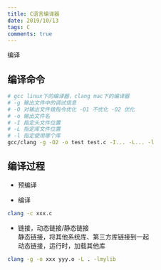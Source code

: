 ```yaml
---
title: C语言编译器
date: 2019/10/13
tags: C
comments: true
---
```


编译
<!--more-->

## 编译命令

```bash
# gcc linux下的编译器，clang mac下的编译器
# -g 输出文件中的调试信息
# -O 对输出文件做指令优化 -O1 不优化 -O2 优化
# -o 输出文件名
# -I 指定头文件位置
# -L 指定库文件位置 
# -l 指定使用哪个库
gcc/clang -g -O2 -o test test.c -I... -L... -l
```

## 编译过程

* 预编译

* 编译

```bash
clang -c xxx.c
```

* 链接，动态链接/静态链接  
静态链接，将其他系统库、第三方库链接到一起  
动态链接，运行时，加载其他库  

```bash
clang -g -o xxx yyy.o -L . -lmylib
```

